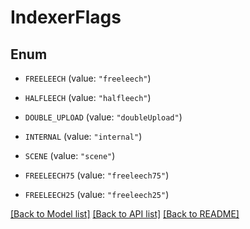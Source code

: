 # IndexerFlags

## Enum


* `FREELEECH` (value: `"freeleech"`)

* `HALFLEECH` (value: `"halfleech"`)

* `DOUBLE_UPLOAD` (value: `"doubleUpload"`)

* `INTERNAL` (value: `"internal"`)

* `SCENE` (value: `"scene"`)

* `FREELEECH75` (value: `"freeleech75"`)

* `FREELEECH25` (value: `"freeleech25"`)


[[Back to Model list]](../README.md#documentation-for-models) [[Back to API list]](../README.md#documentation-for-api-endpoints) [[Back to README]](../README.md)


